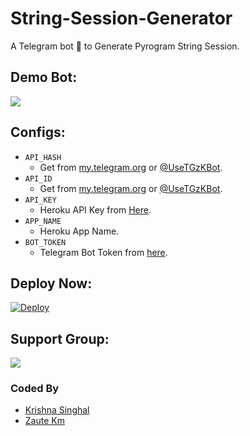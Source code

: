 # String-Session-Generator
A Telegram bot 🤖 to Generate Pyrogram String Session.

## Demo Bot:
<a href="https://t.me/UsePyrogramBot"><img src="https://img.shields.io/badge/Telegram-Bot-blue.svg?logo=telegram"></a>

## Configs:
- `API_HASH`
  - Get from [my.telegram.org](https://my.telegram.org) or [@UseTGzKBot](https://telegram.dog/UseTGzKbot).
- `API_ID`
  - Get from [my.telegram.org](https://my.telegram.org) or [@UseTGzKBot](https://telegram.dog/UseTGzKbot).
- `API_KEY`
  - Heroku API Key from [Here](https://dashboard.heroku.com/account).
- `APP_NAME`
  - Heroku App Name.
- `BOT_TOKEN`
  - Telegram Bot Token from [here](https://t.me/BotFather).

## Deploy Now:
[![Deploy](https://www.herokucdn.com/deploy/button.svg)](https://heroku.com/deploy?template=https://github.com/InFoJosTel/String-Session-Generator/tree/master)

## Support Group:
<a href="https://t.me/InFoJosTelGroup"><img src="https://img.shields.io/badge/Telegram-Join%20Telegram%20Group-blue.svg?logo=telegram"></a>

### Coded By
- [Krishna Singhal](https://github.com/Krishna-Singhal)
- [Zaute Km](https://github.com/ZauteKm)

